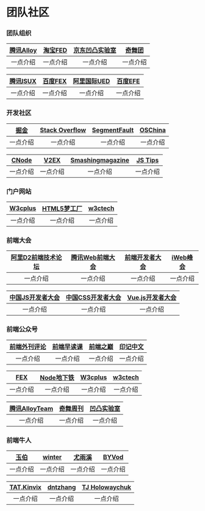 # 团队社区

<h3 name="team">团队组织</h3>

| [腾讯Alloy](/) | [淘宝FED](/) | [京东凹凸实验室](/) | [奇舞团](/) |
| :------: | :------: | :------: | :------: |
| 一点介绍 | 一点介绍 | 一点介绍 | 一点介绍 |


| [腾讯ISUX](/) | [百度FEX](/) | [阿里国际UED](/) | [百度EFE](/) |
| :------: | :------: | :------: | :------: |
| 一点介绍 | 一点介绍 | 一点介绍 | 一点介绍 |


<h3 name="community">开发社区</h3>

| [掘金](/) | [Stack Overflow](/) | [SegmentFault](/) | [OSChina](/) |
| :------: | :------: | :------: | :------: |
| 一点介绍 | 一点介绍 | 一点介绍 | 一点介绍 |


| [CNode](/) | [V2EX](/) | [Smashingmagazine](/) | [JS Tips](/) |
| :------: | :------: | :------: | :------: |
| 一点介绍 | 一点介绍 | 一点介绍 | 一点介绍 |


<h3 name="portal">门户网站</h3>

| [W3cplus](/) | [HTML5梦工厂](/) | [w3ctech](/) |
| :------: | :------: | :------: |
| 一点介绍 | 一点介绍 | 一点介绍 |


<h3 name="meeting">前端大会</h3>

| [阿里D2前端技术论坛](/) | [腾讯Web前端大会](/) | [前端开发者大会](/) | [iWeb峰会](/) |
| :------: | :------: | :------: | :------: |
| 一点介绍 | 一点介绍 | 一点介绍 | 一点介绍 |

| [中国JS开发者大会](/) | [中国CSS开发者大会](/) | [Vue.js开发者大会](/) |
| :------: | :------: | :------: |
| 一点介绍 | 一点介绍 | 一点介绍 |


<h3 name="wxcode">前端公众号</h3>

| [前端外刊评论](/) | [前端早读课](/) | [前端之巅](/) | [印记中文](/) |
| :------: | :------: | :------: | :------: |
| 一点介绍 | 一点介绍 | 一点介绍 | 一点介绍 |


| [FEX](/) | [Node地下铁](/) | [W3cplus](/) | [w3ctech](/) |
| :------: | :------: | :------: | :------: |
| 一点介绍 | 一点介绍 | 一点介绍 | 一点介绍 |


| [腾讯AlloyTeam](/) | [奇舞周刊](/) | [凹凸实验室](/) |
| :------: | :------: | :------: |
| 一点介绍 | 一点介绍 | 一点介绍 |


<h3 name="person">前端牛人</h3>

| [玉伯](/) | [winter](/) | [尤雨溪](/) | [BYVod](/) |
| :------: | :------: | :------: | :------: |
| 一点介绍 | 一点介绍 | 一点介绍 | 一点介绍 |


| [TAT.Kinvix](/) | [dntzhang](/) | [TJ Holowaychuk](/) |
| :------: | :------: | :------: |
| 一点介绍 | 一点介绍 | 一点介绍 |
